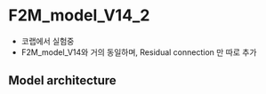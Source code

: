 # F2M_model_V14_2
* 코랩에서 실험중
* F2M_model_V14와 거의 동일하며, Residual connection 만 따로 추가

## Model architecture
